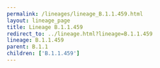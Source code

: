 ```yaml
---
permalink: /lineages/lineage_B.1.1.459.html
layout: lineage_page
title: Lineage B.1.1.459
redirect_to: ../lineage.html?lineage=B.1.1.459
lineage: B.1.1.459
parent: B.1.1
children: ['B.1.1.459']
---
```

